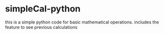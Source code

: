 # simpleCal-python
this is a simple python code for basic mathematical operations.
includes the feature to see previous calculations 

